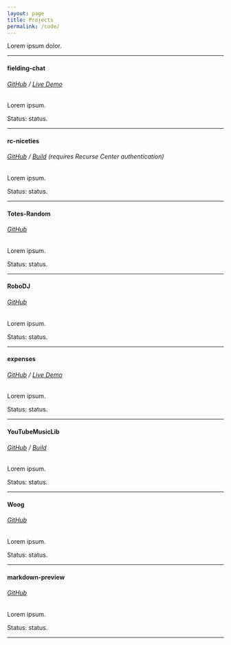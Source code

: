 ```yaml
---
layout: page
title: Projects
permalink: /code/
---
```


Lorem ipsum dolor.

___

#### fielding-chat

###### [GitHub](https://github.com/tayloraburgess/fielding-chat) / [Live Demo](https://fielding-chat.herokuapp.com/api/v1)

Lorem ipsum.

Status: status.

___

#### rc-niceties

###### [GitHub](https://github.com/mjec/rc-niceties) / [Build](https://niceties.recurse.com/) (requires Recurse Center authentication)

Lorem ipsum.

Status: status.

___

#### Totes-Random

###### [GitHub](https://github.com/JKiely/Totes-Random)

Lorem ipsum.

Status: status.

___

#### RoboDJ

###### [GitHub](https://github.com/JesseRap/RoboDJ)

Lorem ipsum.

Status: status.

___

#### expenses

###### [GitHub](https://github.com/leeorb321/expenses) / [Live Demo](http://fierce-cove-57868.herokuapp.com)

Lorem ipsum.

Status: status.

___

#### YouTubeMusicLib

###### [GitHub](https://github.com/elenacaseyroby/YoutubeMusicLib) / [Build](http://youtube-music-library.herokuapp.com)

Lorem ipsum.

Status: status.

___

#### Woog

###### [GitHub](https://github.com/lamarqua/Woog)

Lorem ipsum.

Status: status.

___

#### markdown-preview

###### [GitHub](https://github.com/tayloraburgess/markdown-preview)

Lorem ipsum.

Status: status.

___